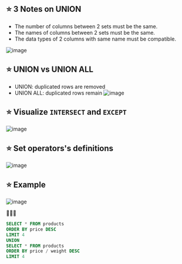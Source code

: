 ## :star: 3 Notes on UNION
- The number of columns between 2 sets must be the same.
- The names of columns between 2 sets must be the same.
- The data types of 2 columns with same name must be compatible.

![image](https://dotnettutorials.net/wp-content/uploads/2018/07/UNION-and-UNION-ALL-Operators-in-SQL-Server.png)

## :star: UNION vs UNION ALL
- UNION: duplicated rows are removed
- UNION ALL: duplicated rows remain
![image](https://user-images.githubusercontent.com/28957748/121007855-812e3400-c7bc-11eb-975f-8c426b55b3a7.png)

## :star: Visualize `INTERSECT` and `EXCEPT`
![image](https://sanori.github.io/2019/08/Compare-Two-Tables-in-SQL/except-intersect-SQL.png)

## :star: Set operators's definitions

![image](https://user-images.githubusercontent.com/28957748/121013159-b0e03a80-c7c2-11eb-8b70-273e17ad4215.png)

## :star: Example

![image](https://user-images.githubusercontent.com/28957748/121013379-f4d33f80-c7c2-11eb-96d7-e33efa93116f.png)

:100::smiley::100:

```sql
SELECT * FROM products
ORDER BY price DESC
LIMIT 4
UNION
SELECT * FROM products
ORDER BY price / weight DESC
LIMIT 4
```
